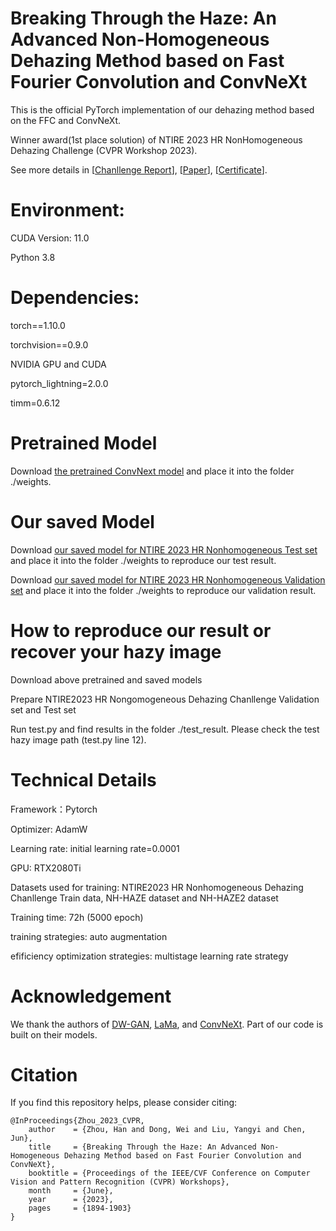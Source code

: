 # Breaking Through the Haze: An Advanced Non-Homogeneous Dehazing Method based on Fast Fourier Convolution and ConvNeXt 
This is the official PyTorch implementation of our dehazing method based on the FFC and ConvNeXt.

Winner award(1st place solution) of NTIRE 2023 HR NonHomogeneous Dehazing Challenge (CVPR Workshop 2023).

See more details in [[Chanllenge Report](https://openaccess.thecvf.com/content/CVPR2023W/NTIRE/papers/Ancuti_NTIRE_2023_HR_NonHomogeneous_Dehazing_Challenge_Report_CVPRW_2023_paper.pdf)], [[Paper](https://openaccess.thecvf.com/content/CVPR2023W/NTIRE/papers/Zhou_Breaking_Through_the_Haze_An_Advanced_Non-Homogeneous_Dehazing_Method_Based_CVPRW_2023_paper.pdf)], [[Certificate](https://drive.google.com/file/d/1VyAYLamCxugYw6jWT8SVbg82_z6BkNcZ/view?usp=drive_link)].

# Environment:

CUDA Version: 11.0

Python 3.8

# Dependencies:

torch==1.10.0

torchvision==0.9.0

NVIDIA GPU and CUDA

pytorch_lightning=2.0.0

timm=0.6.12


# Pretrained Model
Download [the pretrained ConvNext model](https://dl.fbaipublicfiles.com/convnext/convnext_xlarge_22k_1k_384_ema.pth) and place it into the folder ./weights. 

# Our saved Model
Download [our saved model for NTIRE 2023 HR Nonhomogeneous Test set](https://drive.google.com/file/d/1HfaVBTkBSU8sScFW30cv9XiOuXAmaByW/view?usp=sharing) and place it into the folder ./weights to reproduce our test result.

Download [our saved model for NTIRE 2023 HR Nonhomogeneous Validation set](https://drive.google.com/file/d/1Sd7QBUYv6xoNwYKncG5HWoSxtb99p6ev/view?usp=sharing) and place it into the folder ./weights to reproduce our validation result.

# How to reproduce our result or recover your hazy image
Download above pretrained and saved models

Prepare NTIRE2023 HR Nongomogeneous Dehazing Chanllenge Validation set and Test set

Run test.py and find results in the folder ./test_result. Please check the test hazy image path (test.py line 12).


# Technical Details

Framework：Pytorch 

Optimizer: AdamW

Learning rate: initial learning rate=0.0001

GPU: RTX2080Ti

Datasets used for training: NTIRE2023 HR Nonhomogeneous Dehazing Chanllenge Train data, NH-HAZE dataset and NH-HAZE2 dataset

Training time: 72h (5000 epoch)

training strategies: auto augmentation

efificiency optimization strategies: multistage learning rate strategy


# Acknowledgement
We thank the authors of [DW-GAN](https://github.com/liuh127/NTIRE-2021-Dehazing-DWGAN), [LaMa](https://advimman.github.io/lama-project/), and [ConvNeXt](https://github.com/facebookresearch/ConvNeXt). Part of our code is built on their models.

# Citation
If you find this repository helps, please consider citing:

    
    @InProceedings{Zhou_2023_CVPR,
        author    = {Zhou, Han and Dong, Wei and Liu, Yangyi and Chen, Jun},   
        title     = {Breaking Through the Haze: An Advanced Non-Homogeneous Dehazing Method based on Fast Fourier Convolution and ConvNeXt},  
        booktitle = {Proceedings of the IEEE/CVF Conference on Computer Vision and Pattern Recognition (CVPR) Workshops},  
        month     = {June},  
        year      = {2023},  
        pages     = {1894-1903}  
    }






